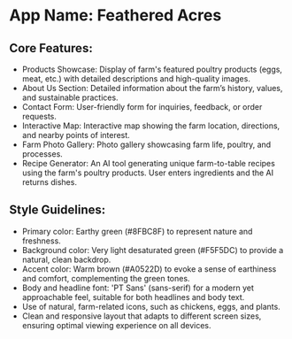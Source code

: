 # **App Name**: Feathered Acres

## Core Features:

- Products Showcase: Display of farm's featured poultry products (eggs, meat, etc.) with detailed descriptions and high-quality images.
- About Us Section: Detailed information about the farm’s history, values, and sustainable practices.
- Contact Form: User-friendly form for inquiries, feedback, or order requests.
- Interactive Map: Interactive map showing the farm location, directions, and nearby points of interest.
- Farm Photo Gallery: Photo gallery showcasing farm life, poultry, and processes.
- Recipe Generator: An AI tool generating unique farm-to-table recipes using the farm's poultry products. User enters ingredients and the AI returns dishes.

## Style Guidelines:

- Primary color: Earthy green (#8FBC8F) to represent nature and freshness.
- Background color: Very light desaturated green (#F5F5DC) to provide a natural, clean backdrop.
- Accent color: Warm brown (#A0522D) to evoke a sense of earthiness and comfort, complementing the green tones.
- Body and headline font: 'PT Sans' (sans-serif) for a modern yet approachable feel, suitable for both headlines and body text.
- Use of natural, farm-related icons, such as chickens, eggs, and plants.
- Clean and responsive layout that adapts to different screen sizes, ensuring optimal viewing experience on all devices.